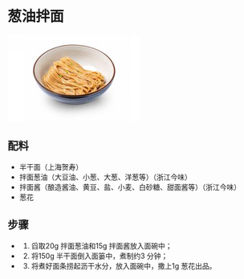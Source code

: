# 葱油拌面

![葱油拌面](../images/葱油拌面.png)

## 配料

- 半干面（上海贺寿）
- 拌面葱油（大豆油、小葱、大葱、洋葱等）（浙江今味）
- 拌面酱（酿造酱油、黄豆、盐、小麦、白砂糖、甜面酱等）（浙江今味）
- 葱花

## 步骤

- 1. 舀取20g 拌面葱油和15g 拌面酱放入面碗中；
- 2. 将150g 半干面倒入面篓中，煮制约3 分钟；
- 3. 将煮好面条捞起沥干水分，放入面碗中，撒上1g 葱花出品。
